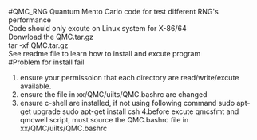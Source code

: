 #QMC_RNG
Quantum Mento Carlo code for test different RNG's performance  
Code should only excute on Linux system for X-86/64  
Donwload the QMC.tar.gz  
tar -xf QMC.tar.gz  
See readme file to learn how to install and excute program  
#Problem for install fail  
1. ensure your permissoion that each directory are read/write/excute available.
2. ensure the file in xx/QMC/uilts/QMC.bashrc are changed 
3. ensure c-shell are installed, if not using following command
sudo apt-get upgrade
sudo apt-get install csh
4.before excute qmcsfmt and qmcwell script, must source the QMC.bashrc file in xx/QMC/uilts/QMC.bashrc
